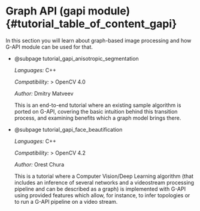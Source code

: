 # Graph API (gapi module) {#tutorial_table_of_content_gapi}

In this section you will learn about graph-based image processing and
how G-API module can be used for that.

- @subpage tutorial_gapi_anisotropic_segmentation

    *Languages:* C++

    *Compatibility:* \> OpenCV 4.0

    *Author:* Dmitry Matveev

    This is an end-to-end tutorial where an existing sample algorithm
    is ported on G-API, covering the basic intuition behind this
    transition process, and examining benefits which a graph model
    brings there.

- @subpage tutorial_gapi_face_beautification

    *Languages:* C++

    *Compatibility:* \> OpenCV 4.2

    *Author:* Orest Chura

    This is a tutorial where a Computer Vision/Deep Learning algorithm (that
    includes an inference of several networks and a videostream processing
    pipeline and can be described as a graph) is implemented with G-API using
    provided features which allow, for instance, to infer topologies or to run
    a G-API pipeline on a video stream.
